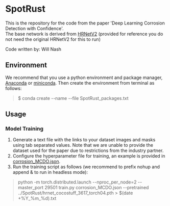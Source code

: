 # SpotRust

This is the repository for the code from the paper 'Deep Learning Corrosion Detection with Confidence'.  
The base network is derived from [HRNetV2](https://github.com/HRNet/HRNet-Semantic-Segmentation) (provided for reference you do not need the original HRNetV2 for this to run)  

Code written by: Will Nash

## Environment
We recommend that you use a python environment and package manager, [Anaconda](https://anaconda.org) or [miniconda](https://docs.conda.io/en/latest/miniconda.html).
Then create the environment from terminal as follows:
> $ conda create --name <env> --file SpotRust_packages.txt

## Usage
### Model Training
1. Generate a text file with the links to your dataset images and masks using tab separated values. Note that we are unable to provide the dataset used for the paper due to restrictions from the industry partner.
2. Configure the hyperparameter file for training, an example is provided in [corrosion_MCDO.json](/corrosion_MCDO.json).
3. Run the training script as follows (we recommend to prefix nohup and append & to run in headless mode):
>python -m torch.distributed.launch --nproc_per_node=2 --master_port 29501 train.py corrosion_MCDO.json --pretrained ../SpotRust/hrnet_cocostuff_3617_torch04.pth > $(date +%Y_%m_%d).txt